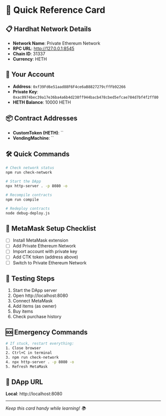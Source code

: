 # 🚀 Quick Reference Card

## 📋 Hardhat Network Details
- **Network Name**: Private Ethereum Network
- **RPC URL**: http://127.0.0.1:8545
- **Chain ID**: 31337
- **Currency**: HETH

## 🔑 Your Account
- **Address**: `0xf39Fd6e51aad88F6F4ce6aB8827279cffFb92266`
- **Private Key**: `0xac0974bec39a17e36ba4a6b4d238ff944bacb478cbed5efcae784d7bf4f2ff80`
- **HETH Balance**: 10000 HETH

## 📦 Contract Addresses
- **CustomToken (HETH)**: ``
- **VendingMachine**: ``

## 🛠 Quick Commands
```bash
# Check network status
npm run check-network

# Start the DApp
npx http-server . -p 8080 -o

# Recompile contracts
npm run compile

# Redeploy contracts
node debug-deploy.js
```

## 🦊 MetaMask Setup Checklist
- [ ] Install MetaMask extension
- [ ] Add Private Ethereum Network
- [ ] Import account with private key
- [ ] Add CTK token (address above)
- [ ] Switch to Private Ethereum Network

## 🎯 Testing Steps
1. Start the DApp server
2. Open http://localhost:8080
3. Connect MetaMask
4. Add items (as owner)
5. Buy items
6. Check purchase history

## 🆘 Emergency Commands
```bash
# If stuck, restart everything:
1. Close browser
2. Ctrl+C in terminal
3. npm run check-network
4. npx http-server . -p 8080 -o
5. Refresh MetaMask
```

## 📱 DApp URL
**Local**: http://localhost:8080

---
*Keep this card handy while learning! 📚*
